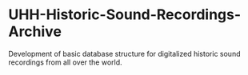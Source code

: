 UHH-Historic-Sound-Recordings-Archive
=====================================

Development of basic database structure for digitalized historic sound recordings from all over the world.
